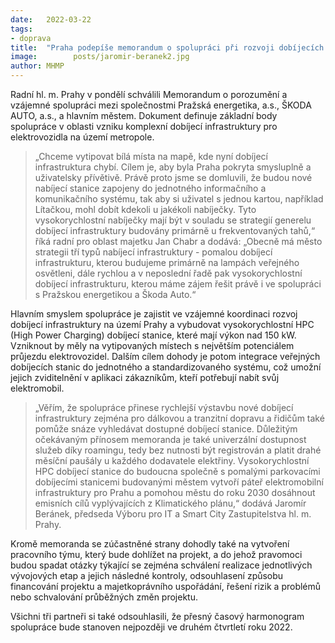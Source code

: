 ```yaml
---
date:   2022-03-22
tags:  
- doprava
title:  "Praha podepíše memorandum o spolupráci při rozvoji dobíjecích stanic pro elektromobily"
image: 	      posts/jaromir-beranek2.jpg
author: MHMP
---
```


Radní hl. m. Prahy v pondělí schválili Memorandum o porozumění a vzájemné spolupráci mezi společnostmi Pražská energetika, a.s., ŠKODA AUTO, a.s., a hlavním městem. Dokument definuje základní body spolupráce v oblasti vzniku komplexní dobíjecí infrastruktury pro elektrovozidla na území metropole.

> „Chceme vytipovat bílá místa na mapě, kde nyní dobíjecí infrastruktura chybí. Cílem je, aby byla Praha pokryta smysluplně a uživatelsky přívětivě. Právě proto jsme se domluvili, že budou nové nabíjecí stanice zapojeny do jednotného informačního a komunikačního systému, tak aby si uživatel s jednou kartou, například Lítačkou, mohl dobít kdekoli u jakékoli nabíječky. Tyto vysokorychlostní nabíječky mají být v souladu se strategií generelu dobíjecí infrastruktury budovány primárně u frekventovaných tahů,“ říká radní pro oblast majetku Jan Chabr a dodává: „Obecně má město strategii tří typů nabíjecí infrastruktury - pomalou dobíjecí infrastrukturu, kterou budujeme primárně na lampách veřejného osvětleni, dále rychlou a v neposlední řadě pak vysokorychlostní dobíjecí infrastrukturu, kterou máme zájem řešit právě i ve spolupráci s Pražskou energetikou a Škoda Auto.“

Hlavním smyslem spolupráce je zajistit ve vzájemné koordinaci rozvoj dobíjecí infrastruktury na území Prahy a vybudovat vysokorychlostní HPC (High Power Charging) dobíjecí stanice, které mají výkon nad 150 kW. Vzniknout by měly na vytipovaných místech s největším potenciálem průjezdu elektrovozidel. Dalším cílem dohody je potom integrace veřejných dobíjecích stanic do jednotného a standardizovaného systému, což umožní jejich zviditelnění v aplikaci zákazníkům, kteří potřebují nabít svůj elektromobil.

> „Věřím, že spolupráce přinese rychlejší výstavbu nové dobíjecí infrastruktury zejména pro dálkovou a tranzitní dopravu a řidičům také pomůže snáze vyhledávat dostupné dobíjecí stanice. Důležitým očekávaným přínosem memoranda je také univerzální dostupnost služeb díky roamingu, tedy bez nutnosti být registrován a platit drahé měsíční paušály u každého dodavatele elektřiny. Vysokorychlostní HPC dobíjecí stanice do budoucna společně s pomalými parkovacími dobíjecími stanicemi budovanými městem vytvoří páteř elektromobilní infrastruktury pro Prahu a pomohou městu do roku 2030 dosáhnout emisních cílů vyplývajících z Klimatického plánu,“ dodává Jaromír Beránek, předseda Výboru pro IT a Smart City Zastupitelstva hl. m. Prahy.

Kromě memoranda se zúčastněné strany dohodly také na vytvoření pracovního týmu, který bude dohlížet na projekt, a do jehož pravomoci budou spadat otázky týkající se zejména schválení realizace jednotlivých vývojových etap a jejich následné kontroly, odsouhlasení způsobu financování projektu a majetkoprávního uspořádání, řešení rizik a problémů nebo schvalování průběžných změn projektu.

Všichni tři partneři si také odsouhlasili, že přesný časový harmonogram spolupráce bude stanoven nejpozději ve druhém čtvrtletí roku 2022.


